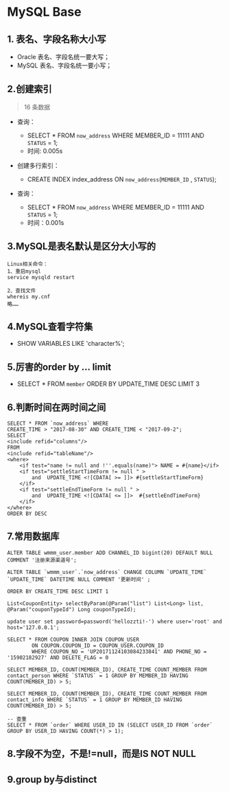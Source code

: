 # MySQL Base

## 1. 表名、字段名称大小写
- Oracle 表名、字段名统一要大写；
- MySQL 表名、字段名统一要小写；

## 2.创建索引
> 16 条数据

- 查询：
  - SELECT * FROM `now_address` WHERE MEMBER_ID = 11111 AND `STATUS` = 1;
  - 时间: 0.005s

- 创建多行索引：
  - CREATE INDEX index_address ON `now_address`(`MEMBER_ID` , `STATUS`);

- 查询：
  - SELECT * FROM `now_address` WHERE MEMBER_ID = 11111 AND `STATUS` = 1;
  - 时间：0.001s

## 3.MySQL是表名默认是区分大小写的
```
Linux相关命令：
1、重启mysql
service mysqld restart

2、查找文件
whereis my.cnf
略……
```

## 4.MySQL查看字符集
- SHOW VARIABLES LIKE 'character%';

## 5.厉害的order by ... limit 
- SELECT * FROM `member` ORDER BY UPDATE_TIME DESC LIMIT 3

## 6.判断时间在两时间之间
```
SELECT * FROM `now_address` WHERE
CREATE_TIME > "2017-08-30" AND CREATE_TIME < "2017-09-2";
SELECT
<include refid="columns"/>
FROM
<include refid="tableName"/>
<where>
    <if test="name != null and !''.equals(name)"> NAME = #{name}</if>
    <if test="settleStartTimeForm != null " >
        and  UPDATE_TIME <![CDATA[ >= ]]> #{settleStartTimeForm}
    </if>
    <if test="settleEndTimeForm != null " >
        and  UPDATE_TIME <![CDATA[ <= ]]>  #{settleEndTimeForm}
    </if>
</where>
ORDER BY DESC
```

## 7.常用数据库
```
ALTER TABLE wmmm_user.member ADD CHANNEL_ID bigint(20) DEFAULT NULL COMMENT '注册来源渠道号';

ALTER TABLE `wmmm_user`.`now_address` CHANGE COLUMN `UPDATE_TIME` `UPDATE_TIME` DATETIME NULL COMMENT '更新时间' ;

ORDER BY CREATE_TIME DESC LIMIT 1

List<CouponEntity> selectByParam(@Param("list") List<Long> list, @Param("couponTypeId") Long couponTypeId);

update user set password=password('hellozzti!-') where user='root' and host='127.0.0.1';

SELECT * FROM COUPON INNER JOIN COUPON_USER
        ON COUPON.COUPON_ID = COUPON_USER.COUPON_ID
        WHERE COUPON_NO = 'UP20171124103084233841' AND PHONE_NO = '15902182927' AND DELETE_FLAG = 0

SELECT MEMBER_ID, COUNT(MEMBER_ID), CREATE_TIME COUNT_MEMBER FROM contact_person WHERE `STATUS` = 1 GROUP BY MEMBER_ID HAVING COUNT(MEMBER_ID) > 5;

SELECT MEMBER_ID, COUNT(MEMBER_ID), CREATE_TIME COUNT_MEMBER FROM contact_info WHERE `STATUS` = 1 GROUP BY MEMBER_ID HAVING COUNT(MEMBER_ID) > 5;

-- 查重
SELECT * FROM `order` WHERE USER_ID IN (SELECT USER_ID FROM `order` GROUP BY USER_ID HAVING COUNT(*) > 1);

```

## 8.字段不为空，不是!=null，而是IS NOT NULL

## 9.group by与distinct

